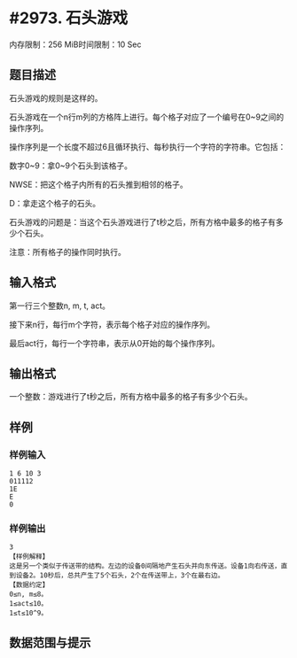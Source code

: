 # #2973. 石头游戏

内存限制：256 MiB时间限制：10 Sec

## 题目描述

石头游戏的规则是这样的。

石头游戏在一个n行m列的方格阵上进行。每个格子对应了一个编号在0~9之间的操作序列。

操作序列是一个长度不超过6且循环执行、每秒执行一个字符的字符串。它包括：

数字0~9：拿0~9个石头到该格子。

NWSE：把这个格子内所有的石头推到相邻的格子。

D：拿走这个格子的石头。

石头游戏的问题是：当这个石头游戏进行了t秒之后，所有方格中最多的格子有多少个石头。

注意：所有格子的操作同时执行。

## 输入格式

第一行三个整数n, m, t, act。

接下来n行，每行m个字符，表示每个格子对应的操作序列。

最后act行，每行一个字符串，表示从0开始的每个操作序列。

## 输出格式

一个整数：游戏进行了t秒之后，所有方格中最多的格子有多少个石头。

## 样例

### 样例输入

    
    1 6 10 3
    011112
    1E
    E
    0
    
    

### 样例输出

    
    3
    【样例解释】
    这是另一个类似于传送带的结构。左边的设备0间隔地产生石头并向东传送。设备1向右传送，直到设备2。10秒后，总共产生了5个石头，2个在传送带上，3个在最右边。
    【数据约定】
    0≤n, m≤8。
    1≤act≤10。
    1≤t≤10^9。
    

## 数据范围与提示
